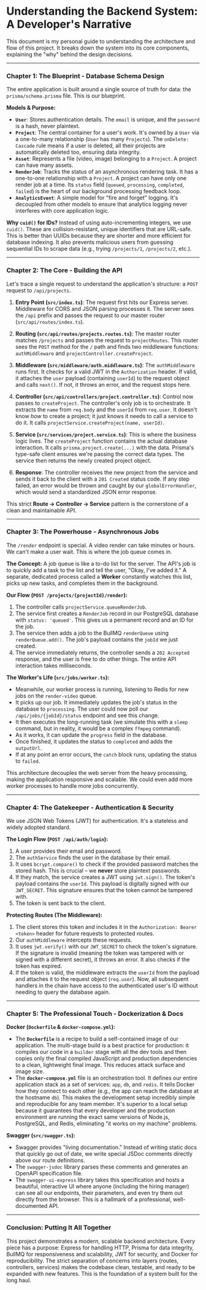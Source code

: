 # Understanding the Backend System: A Developer's Narrative

This document is my personal guide to understanding the architecture and flow of this project. It breaks down the system into its core components, explaining the "why" behind the design decisions.

---

### Chapter 1: The Blueprint - Database Schema Design

The entire application is built around a single source of truth for data: the `prisma/schema.prisma` file. This is our blueprint.

**Models & Purpose:**
-   **`User`**: Stores authentication details. The `email` is unique, and the `password` is a hash, never plaintext.
-   **`Project`**: The central container for a user's work. It's owned by a `User` via a one-to-many relationship (`User` has many `Projects`). The `onDelete: Cascade` rule means if a user is deleted, all their projects are automatically deleted too, ensuring data integrity.
-   **`Asset`**: Represents a file (video, image) belonging to a `Project`. A project can have many assets.
-   **`RenderJob`**: Tracks the status of an asynchronous rendering task. It has a one-to-one relationship with a `Project`. A project can have only one render job at a time. Its `status` field (`queued`, `processing`, `completed`, `failed`) is the heart of our background processing feedback loop.
-   **`AnalyticsEvent`**: A simple model for "fire and forget" logging. It's decoupled from other models to ensure that analytics logging never interferes with core application logic.

**Why `cuid()` for IDs?**
Instead of using auto-incrementing integers, we use `cuid()`. These are collision-resistant, unique identifiers that are URL-safe. This is better than UUIDs because they are shorter and more efficient for database indexing. It also prevents malicious users from guessing sequential IDs to scrape data (e.g., trying `/projects/1`, `/projects/2`, etc.).

---

### Chapter 2: The Core - Building the API

Let's trace a single request to understand the application's structure: a `POST` request to `/api/projects`.

1.  **Entry Point (`src/index.ts`)**: The request first hits our Express server. Middleware for CORS and JSON parsing processes it. The server sees the `/api` prefix and passes the request to our master router (`src/api/routes/index.ts`).

2.  **Routing (`src/api/routes/projects.routes.ts`)**: The master router matches `/projects` and passes the request to `projectRoutes`. This router sees the `POST` method for the `/` path and finds two middleware functions: `authMiddleware` and `projectController.createProject`.

3.  **Middleware (`src/middleware/auth.middleware.ts`)**: The `authMiddleware` runs first. It checks for a valid JWT in the `Authorization` header. If valid, it attaches the `user` payload (containing `userId`) to the request object and calls `next()`. If not, it throws an error, and the request stops here.

4.  **Controller (`src/api/controllers/project.controller.ts`)**: Control now passes to `createProject`. The controller's only job is to orchestrate. It extracts the `name` from `req.body` and the `userId` from `req.user`. It doesn't know *how* to create a project; it just knows it needs to call a service to do it. It calls `projectService.createProject(name, userId)`.

5.  **Service (`src/services/project.service.ts`)**: This is where the business logic lives. The `createProject` function contains the actual database interaction. It calls `prisma.project.create(...)` with the data. Prisma's type-safe client ensures we're passing the correct data types. The service then returns the newly created project object.

6.  **Response**: The controller receives the new project from the service and sends it back to the client with a `201 Created` status code. If any step failed, an error would be thrown and caught by our `globalErrorHandler`, which would send a standardized JSON error response.

This strict **Route -> Controller -> Service** pattern is the cornerstone of a clean and maintainable API.

---

### Chapter 3: The Powerhouse - Asynchronous Jobs

The `/render` endpoint is special. A video render can take minutes or hours. We can't make a user wait. This is where the job queue comes in.

**The Concept:**
A job queue is like a to-do list for the server. The API's job is to quickly add a task to the list and tell the user, "Okay, I've added it." A separate, dedicated process called a **Worker** constantly watches this list, picks up new tasks, and completes them in the background.

**Our Flow (`POST /projects/{projectId}/render`):**
1.  The controller calls `projectService.queueRenderJob`.
2.  The service first creates a `RenderJob` record in our PostgreSQL database with `status: 'queued'`. This gives us a permanent record and an ID for the job.
3.  The service then adds a job to the BullMQ `renderQueue` using `renderQueue.add()`. The job's payload contains the `jobId` we just created.
4.  The service immediately returns, the controller sends a `202 Accepted` response, and the user is free to do other things. The entire API interaction takes milliseconds.

**The Worker's Life (`src/jobs/worker.ts`):**
-   Meanwhile, our worker process is running, listening to Redis for new jobs on the `render-video` queue.
-   It picks up our job. It immediately updates the job's status in the database to `processing`. The user could now poll our `/api/jobs/{jobId}/status` endpoint and see this change.
-   It then executes the long-running task (we simulate this with a `sleep` command, but in reality, it would be a complex `ffmpeg` command).
-   As it works, it can update the `progress` field in the database.
-   Once finished, it updates the status to `completed` and adds the `outputUrl`.
-   If at any point an error occurs, the `catch` block runs, updating the status to `failed`.

This architecture decouples the web server from the heavy processing, making the application responsive and scalable. We could even add more worker processes to handle more jobs concurrently.

---

### Chapter 4: The Gatekeeper - Authentication & Security

We use JSON Web Tokens (JWT) for authentication. It's a stateless and widely adopted standard.

**The Login Flow (`POST /api/auth/login`):**
1.  A user provides their email and password.
2.  The `authService` finds the user in the database by their email.
3.  It uses `bcrypt.compare()` to check if the provided password matches the stored hash. This is crucial – we **never** store plaintext passwords.
4.  If they match, the service creates a JWT using `jwt.sign()`. The token's payload contains the `userId`. This payload is digitally signed with our `JWT_SECRET`. This signature ensures that the token cannot be tampered with.
5.  The token is sent back to the client.

**Protecting Routes (The Middleware):**
1.  The client stores this token and includes it in the `Authorization: Bearer <token>` header for future requests to protected routes.
2.  Our `authMiddleware` intercepts these requests.
3.  It uses `jwt.verify()` with our `JWT_SECRET` to check the token's signature. If the signature is invalid (meaning the token was tampered with or signed with a different secret), it throws an error. It also checks if the token has expired.
4.  If the token is valid, the middleware extracts the `userId` from the payload and attaches it to the request object (`req.user`). Now, all subsequent handlers in the chain have access to the authenticated user's ID without needing to query the database again.

---

### Chapter 5: The Professional Touch - Dockerization & Docs

**Docker (`Dockerfile` & `docker-compose.yml`):**
-   The **`Dockerfile`** is a recipe to build a self-contained image of our application. The multi-stage build is a best practice for production: it compiles our code in a `builder` stage with all the dev tools and then copies only the final compiled JavaScript and production dependencies to a clean, lightweight final image. This reduces attack surface and image size.
-   The **`docker-compose.yml`** file is an orchestration tool. It defines our entire application stack as a set of services: `app`, `db`, and `redis`. It tells Docker how they connect to each other (e.g., the app can reach the database at the hostname `db`). This makes the development setup incredibly simple and reproducible for any team member. It's superior to a local setup because it guarantees that every developer and the production environment are running the exact same versions of Node.js, PostgreSQL, and Redis, eliminating "it works on my machine" problems.

**Swagger (`src/swagger.ts`):**
-   Swagger provides "living documentation." Instead of writing static docs that quickly go out of date, we write special JSDoc comments directly above our route definitions.
-   The `swagger-jsdoc` library parses these comments and generates an OpenAPI specification file.
-   The `swagger-ui-express` library takes this specification and hosts a beautiful, interactive UI where anyone (including the hiring manager) can see all our endpoints, their parameters, and even try them out directly from the browser. This is a hallmark of a professional, well-documented API.

---

### Conclusion: Putting It All Together

This project demonstrates a modern, scalable backend architecture. Every piece has a purpose: Express for handling HTTP, Prisma for data integrity, BullMQ for responsiveness and scalability, JWT for security, and Docker for reproducibility. The strict separation of concerns into layers (routes, controllers, services) makes the codebase clean, testable, and ready to be expanded with new features. This is the foundation of a system built for the long haul.